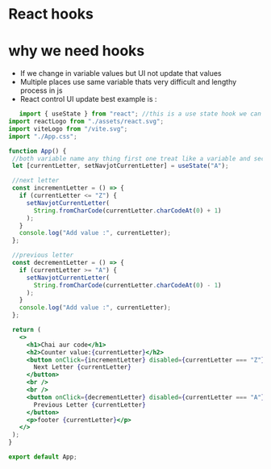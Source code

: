 # React hooks

# why we need hooks 
- If we change in variable values but UI not update that values 
- Multiple places use same variable thats very difficult and lengthy process in js 
- React control UI update best example is :
 ```jsx
    import { useState } from "react"; //this is a use state hook we can and more using comma(,)
import reactLogo from "./assets/react.svg";
import viteLogo from "/vite.svg";
import "./App.css";

function App() {
  //both variable name any thing first one treat like a variable and second one is treat like a method
  let [currentLetter, setNavjotCurrentLetter] = useState("A");

  //next letter
  const incrementLetter = () => {
    if (currentLetter <= "Z") {
      setNavjotCurrentLetter(
        String.fromCharCode(currentLetter.charCodeAt(0) + 1)
      );
    }
    console.log("Add value :", currentLetter);
  };

  //previous letter
  const decrementLetter = () => {
    if (currentLetter >= "A") {
      setNavjotCurrentLetter(
        String.fromCharCode(currentLetter.charCodeAt(0) - 1)
      );
    }
    console.log("Add value :", currentLetter);
  };

  return (
    <>
      <h1>Chai aur code</h1>
      <h2>Counter value:{currentLetter}</h2>
      <button onClick={incrementLetter} disabled={currentLetter === "Z"}>
        Next Letter {currentLetter}
      </button>
      <br />
      <br />
      <button onClick={decrementLetter} disabled={currentLetter === "A"}>
        Previous Letter {currentLetter}
      </button>
      <p>footer {currentLetter}</p>
    </>
  );
}

export default App;
```
